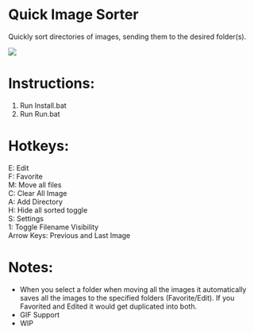 # Quick Image Sorter
Quickly sort directories of images, sending them to the desired folder(s).

<img src='https://drive.google.com/file/d/15f18oRqiSli9P8yWfk00bIq1yeX85UeB/view?usp=sharing='>

# Instructions:
1. Run Install.bat 
2. Run Run.bat


# Hotkeys:
E: Edit <br />
F: Favorite <br />
M: Move all files <br />
C: Clear All Image <br />
A: Add Directory <br />
H: Hide all sorted toggle <br />
S: Settings <br />
1: Toggle Filename Visibility <br />
Arrow Keys: Previous and Last Image

# Notes:
- When you select a folder when moving all the images it automatically saves all the images to the specified folders (Favorite/Edit).  If you Favorited and Edited it would get duplicated into both. <br />
- GIF Support
- WIP
